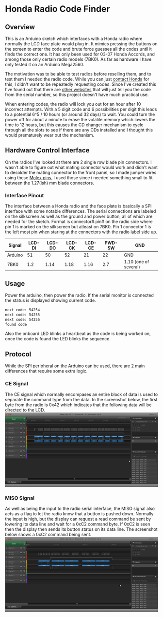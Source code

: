 # Honda Radio Code Finder
## Overview
This is an Arduino sketch which interfaces with a Honda radio where normally the LCD face plate would plug in. It mimics pressing the buttons on the screen to enter the code and brute force guesses all the codes until it finds the correct one. It has only been used for 03-07 Honda Accords, and among those only certain radio models (7BK0). As far as hardware I have only tested it on an Arduino Mega2560. 

The motivation was to be able to test radios before reselling them, and to test them I needed the radio code. While you can just [contact Honda](https://radio-navicode.honda.com) for this, I didn't want to be repeatedly requesting codes. Since I've created this I've found out that there are [other websites](https://hondaradiocodes.com/) that will just tell you the code from the serial number, so this project doesn't have much practical use.  

When entering codes, the radio will lock you out for an hour after 10 incorrect attempts. With a 5 digit code and 6 possibilities per digit this leads to a potential 6^5 / 10 hours (or around 32 days) to wait. You could turn the power off for about a minute to erase the volatile memory which lowers the time to 12 hours, but this causes the CD changer mechanism to cycle through all the slots to see if there are any CDs installed and I thought this would prematurely wear out the mechanism. 
## Hardware Control Interface 
On the radios I've looked at there are 2 single row blade pin connectors. I wasn't able to figure out what mating connector would work and didn't want to desolder the mating connector to the front panel, so I made jumper wires using these [Molex pins.](https://www.molex.com/molex/products/part-detail/crimp_terminals/1053002200) I used those since i needed something small to fit between the 1.27(ish) mm blade connectors.
### Interface Pinout
The interface between a Honda radio and the face plate is basically a SPI interface with some notable differences.
The serial connections are labeled on the silkscreen as well as the ground and power button, all of which are needed for the sketch. Format is connector#.pin# on the radio side where pin 1 is marked on the silkscreen but atleast on 7BK0. Pin 1 connector 1 is the left most pin when staring at the connectors with the radio label side up.  

|Signal  |LCD-DI  |LCD-DO  |LCD-CK  |LCD-CE  |PWD-SW |GND  
|---     |---     |---     |---     |---     |---    |---   
|Arduino |51      |50      |52      |21      |22     |GND        
|7BK0    |1.2     |1.14    |1.18    |1.16    |2.7    |1.10 (one of several)

## Usage
Power the arduino, then power the radio. If the serial monitor is connected the status is displayed showing current code.
```
next code: 54254
next code: 54255
next code: 54256
found code
```
Also the onboard LED blinks a heartbeat as the code is being worked on, once the code is found the LED blinks the sequence.

## Protocol
While the SPI peripheral on the Arduino can be used, there are 2 main differences that require some extra logic.
### CE Signal 
The CE signal which normally encompases an entire block of data is used to separate the command type from the data. In the screenshot below, the first byte from the radio is 0x42 which indicates that the following data will be directed to the LCD. 
![Output Command 7BK0](./cmd_output.png)

### MISO Signal
As well as being the input to the radio serial interface, the MISO signal also acts as a flag to let the radio know that a button is pushed down. Normally the input is high, but the display can request a read command be sent by lowering its data line and wait for a 0xC2 command byte. If 0xC2 is seen then the display then sends its button status on its data line. The screenshot below shows a 0xC2 command being sent.
![Input Command 7BK0](./cmd_input.png)
